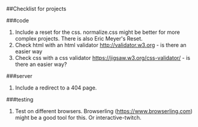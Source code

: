 ##Checklist for projects

###code
1. Include a reset for the css.  normalize.css might be better for more complex projects.  There is also Eric Meyer's Reset.
2. Check html with an html validator http://validator.w3.org - is there an easier way
2. Check css with a css validator https://jigsaw.w3.org/css-validator/ - is there an easier way?

###server
1. Include a redirect to a 404 page.

###testing
1. Test on different browsers.  Browserling (https://www.browserling.com) might be a good tool for this.  Or interactive-twitch.
